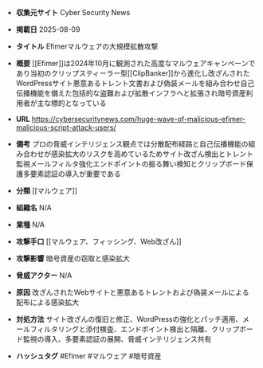 - **収集元サイト**
Cyber Security News

- **掲載日**
2025-08-09

- **タイトル**
Efimerマルウェアの大規模拡散攻撃

- **概要**
[[Efimer]]は2024年10月に観測された高度なマルウェアキャンペーンであり当初のクリップスティーラー型[[ClipBanker]]から進化し改ざんされたWordPressサイト悪意あるトレント文書および偽装メールを組み合わせ自己伝播機能を備えた包括的な盗難および拡散インフラへと拡張され暗号資産利用者が主な標的となっている

- **URL**
https://cybersecuritynews.com/huge-wave-of-malicious-efimer-malicious-script-attack-users/

- **備考**
プロの脅威インテリジェンス観点では分散配布経路と自己伝播機能の組み合わせが感染拡大のリスクを高めているためサイト改ざん検出とトレント監視メールフィルタ強化エンドポイントの振る舞い検知とクリップボード保護多要素認証の導入が重要である

- **分類**
[[マルウェア]]

- **組織名**
N/A

- **業種**
N/A

- **攻撃手口**
[[マルウェア、フィッシング、Web改ざん]]

- **攻撃影響**
暗号資産の窃取と感染拡大

- **脅威アクター**
N/A

- **原因**
改ざんされたWebサイトと悪意あるトレントおよび偽装メールによる配布による感染拡大

- **対処方法**
サイト改ざんの復旧と修正、WordPressの強化とパッチ適用、メールフィルタリングと添付検査、エンドポイント検出と隔離、クリップボード監視の導入、多要素認証の展開、脅威インテリジェンス共有

- **ハッシュタグ**
#Efimer #マルウェア #暗号資産
